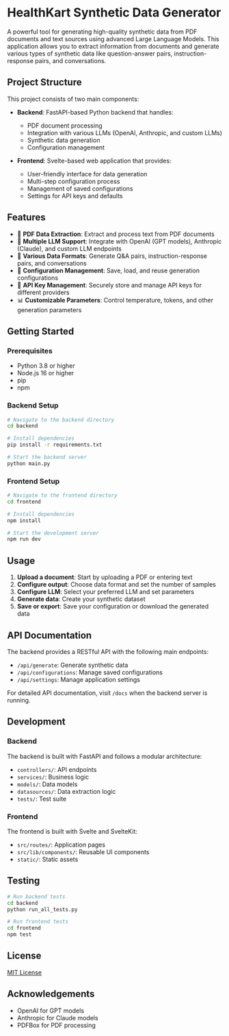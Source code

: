 # HealthKart Synthetic Data Generator

A powerful tool for generating high-quality synthetic data from PDF documents and text sources using advanced Large Language Models. This application allows you to extract information from documents and generate various types of synthetic data like question-answer pairs, instruction-response pairs, and conversations.

## Project Structure

This project consists of two main components:

- **Backend**: FastAPI-based Python backend that handles:
  - PDF document processing
  - Integration with various LLMs (OpenAI, Anthropic, and custom LLMs)
  - Synthetic data generation
  - Configuration management

- **Frontend**: Svelte-based web application that provides:
  - User-friendly interface for data generation
  - Multi-step configuration process
  - Management of saved configurations
  - Settings for API keys and defaults

## Features

- 📄 **PDF Data Extraction**: Extract and process text from PDF documents
- 🤖 **Multiple LLM Support**: Integrate with OpenAI (GPT models), Anthropic (Claude), and custom LLM endpoints
- 🔄 **Various Data Formats**: Generate Q&A pairs, instruction-response pairs, and conversations
- 💾 **Configuration Management**: Save, load, and reuse generation configurations
- 🔑 **API Key Management**: Securely store and manage API keys for different providers
- 📊 **Customizable Parameters**: Control temperature, tokens, and other generation parameters

## Getting Started

### Prerequisites

- Python 3.8 or higher
- Node.js 16 or higher
- pip
- npm

### Backend Setup

```bash
# Navigate to the backend directory
cd backend

# Install dependencies
pip install -r requirements.txt

# Start the backend server
python main.py
```

### Frontend Setup

```bash
# Navigate to the frontend directory
cd frontend

# Install dependencies
npm install

# Start the development server
npm run dev
```

## Usage

1. **Upload a document**: Start by uploading a PDF or entering text
2. **Configure output**: Choose data format and set the number of samples
3. **Configure LLM**: Select your preferred LLM and set parameters
4. **Generate data**: Create your synthetic dataset
5. **Save or export**: Save your configuration or download the generated data

## API Documentation

The backend provides a RESTful API with the following main endpoints:

- `/api/generate`: Generate synthetic data
- `/api/configurations`: Manage saved configurations
- `/api/settings`: Manage application settings

For detailed API documentation, visit `/docs` when the backend server is running.

## Development

### Backend

The backend is built with FastAPI and follows a modular architecture:

- `controllers/`: API endpoints
- `services/`: Business logic
- `models/`: Data models
- `datasources/`: Data extraction logic
- `tests/`: Test suite

### Frontend

The frontend is built with Svelte and SvelteKit:

- `src/routes/`: Application pages
- `src/lib/components/`: Reusable UI components
- `static/`: Static assets

## Testing

```bash
# Run backend tests
cd backend
python run_all_tests.py

# Run frontend tests
cd frontend
npm test
```

## License

[MIT License](LICENSE)

## Acknowledgements

- OpenAI for GPT models
- Anthropic for Claude models
- PDFBox for PDF processing